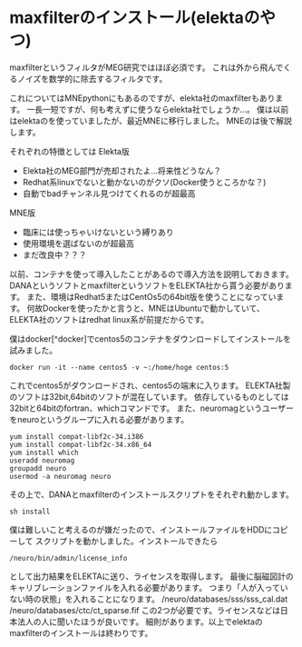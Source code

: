 
# maxfilterのインストール(elektaのやつ)

maxfilterというフィルタがMEG研究ではほぼ必須です。
これは外から飛んでくるノイズを数学的に除去するフィルタです。

これについてはMNEpythonにもあるのですが、elekta社のmaxfilterもあります。
一長一短ですが、何も考えずに使うならelekta社でしょうか…。
僕は以前はelektaのを使っていましたが、最近MNEに移行しました。
MNEのは後で解説します。

それぞれの特徴としては
Elekta版

- Elekta社のMEG部門が売却されたよ…将来性どうなん？
- Redhat系linuxでないと動かないのがクソ(Docker使うところかな？)
- 自動でbadチャンネル見つけてくれるのが超最高

MNE版

- 臨床には使っちゃいけないという縛りあり
- 使用環境を選ばないのが超最高
- まだ改良中？？？

以前、コンテナを使って導入したことがあるので導入方法を説明しておきます。
DANAというソフトとmaxfilterというソフトをELEKTA社から貰う必要があります。
また、環境はRedhat5またはCentOs5の64bit版を使うことになっています。
何故Dockerを使ったかと言うと、MNEはUbuntuで動かしていて、
ELEKTA社のソフトはredhat linux系が前提だからです。

僕はdocker[^docker]でcentos5のコンテナをダウンロードしてインストールを試みました。

```{frame=single}
docker run -it --name centos5 -v ~:/home/hoge centos:5
```
これでcentos5がダウンロードされ、centos5の端末に入ります。
ELEKTA社製のソフトは32bit,64bitのソフトが混在しています。
依存しているものとしては32bitと64bitのfortran、whichコマンドです。
また、neuromagというユーザーをneuroというグループに入れる必要があります。

```{frame=single}
yum install compat-libf2c-34.i386
yum install compat-libf2c-34.x86_64
yum install which
useradd neuromag
groupadd neuro
usermod -a neuromag neuro
```

その上で、DANAとmaxfilterのインストールスクリプトをそれぞれ動かします。

```{frame=single}
sh install
```
僕は難しいこと考えるのが嫌だったので、インストールファイルをHDDにコピーして
スクリプトを動かしました。インストールできたら

```{frame=single}
/neuro/bin/admin/license_info
```
として出力結果をELEKTAに送り、ライセンスを取得します。
最後に脳磁図計のキャリブレーションファイルを入れる必要があります。
つまり「人が入っていない時の状態」を入れることになります。
/neuro/databases/sss/sss_cal.dat
/neuro/databases/ctc/ct_sparse.fif
この2つが必要です。ライセンスなどは日本法人の人に聞いたほうが良いです。
細則があります。以上でelektaのmaxfilterのインストールは終わりです。
